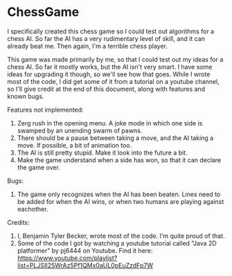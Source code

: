 # ChessGame
I specifically created this chess game so I could test out algorithms for a chess AI. So far the AI has a very rudimentary level of skill, and it can already beat me. Then again, I'm a terrible chess player.

This game was made primarily by me, so that I could test out my ideas for a chess AI.  So far it mostly works, but the AI isn't very smart.  I have some ideas for upgrading it though, so we'll see how that goes.  While I wrote most of the code, I did get some of it from a tutorial on a youtube channel, so I'll give credit at the end of this document, along with features and known bugs.

Features not implemented: <br />
1. Zerg rush in the opening menu.  A joke mode in which one side is swamped by an unending swarm of pawns. <br />
2. There should be a pause between taking a move, and the AI taking a move.  If possible, a bit of animation too. <br />
3. The AI is still pretty stupid.  Make it look into the future a bit. <br />
4. Make the game understand when a side has won, so that it can declare the game over. <br />

Bugs: <br />
1. The game only recognizes when the AI has been beaten.  Lines need to be added for when the AI wins, or when two humans are playing against eachother. <br />

Credits: <br />
1. I, Benjamin Tyler Becker, wrote most of the code.  I'm quite proud of that. <br />
2. Some of the code I got by watching a youtube tutorial called "Java 2D platformer" by pj6444 on Youtube.  Find it here: 
https://www.youtube.com/playlist?list=PLJSII25WrAz5Pf1QMx0aUL0pEuZzdFp7W
